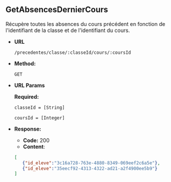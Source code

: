 **GetAbsencesDernierCours**
---- 
  Récupère toutes les absences du cours précédent en fonction de l'identifiant de la classe et de l'identifiant du cours.
 
* **URL**
 
  `/precedentes/classe/:classeId/cours/:coursId `
 
* **Method:**
   
  `GET` 
   
*  **URL Params**
 
    **Required:**
  
   `classeId = [String]`
   
   `coursId = [Integer]`
   
   
* **Response:**
   
    * **Code:** 200 <br />
    * **Content**:  
    ```json
    [
       {"id_eleve":"3c16a728-763e-4880-8349-069eef2c6a5e"},
       {"id_eleve":"35eecf92-4313-4322-ad21-a2f4900ee5b9"}
    ]
    ```
